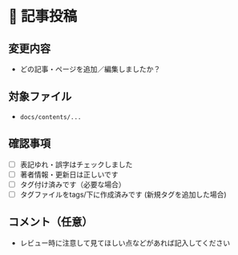 # 📝 記事投稿

## 変更内容

- どの記事・ページを追加／編集しましたか？

## 対象ファイル

- `docs/contents/...`

## 確認事項

- [ ] 表記ゆれ・誤字はチェックしました
- [ ] 著者情報・更新日は正しいです
- [ ] タグ付け済みです（必要な場合）
- [ ] タグファイルをtags/下に作成済みです (新規タグを追加した場合)

## コメント（任意）

- レビュー時に注意して見てほしい点などがあれば記入してください
